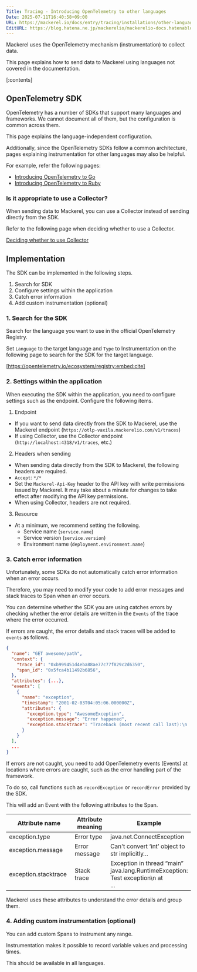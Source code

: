 ```yaml
---
Title: Tracing - Introducing OpenTelemetry to other languages
Date: 2025-07-11T16:40:58+09:00
URL: https://mackerel.io/docs/entry/tracing/installations/other-language
EditURL: https://blog.hatena.ne.jp/mackerelio/mackerelio-docs.hatenablog.mackerel.io/atom/entry/6802418398507897725
---
```


Mackerel uses the OpenTelemetry mechanism (instrumentation) to collect data.

This page explains how to send data to Mackerel using languages not covered in the documentation.

[:contents]

## OpenTelemetry SDK

OpenTelemetry has a number of SDKs that support many languages and frameworks. We cannot document all of them, but the configuration is common across them.

This page explains the language-independent configuration.

Additionally, since the OpenTelemetry SDKs follow a common architecture, pages explaining instrumentation for other languages may also be helpful.

For example, refer the following pages:

* [Introducing OpenTelemetry to Go](https://mackerel.io/docs/entry/tracing/installations/go)
* [Introducing OpenTelemetry to Ruby](https://mackerel.io/docs/entry/tracing/installations/ruby)

### Is it appropriate to use a Collector?

When sending data to Mackerel, you can use a Collector instead of sending directly from the SDK.

Refer to the following page when deciding whether to use a Collector.

[Deciding whether to use Collector](https://mackerel.io/docs/entry/tracing/guide/what-is-opentelemetry#using-collector-or-not)

## Implementation

The SDK can be implemented in the following steps.

1. Search for SDK
2. Configure settings within the application
3. Catch error information
4. Add custom instrumentation (optional)

### 1. Search for the SDK

Search for the language you want to use in the official OpenTelemetry Registry.

Set `Language` to the target language and `Type` to Instrumentation on the following page to search for the SDK for the target language.

[https://opentelemetry.io/ecosystem/registry:embed:cite]

### 2. Settings within the application

When executing the SDK within the application, you need to configure settings such as the endpoint. Configure the following items.

1. Endpoint
  * If you want to send data directly from the SDK to Mackerel, use the Mackerel endpoint (`https://otlp-vaxila.mackerelio.com/v1/traces`)
  * If using Collector, use the Collector endpoint (`http://localhost:4318/v1/traces`, etc.)
2. Headers when sending
  * When sending data directly from the SDK to Mackerel, the following headers are required.
  * `Accept`: `*/*`
  * Set the `Mackerel-Api-Key` header to the API key with write permissions issued by Mackerel. It may take about a minute for changes to take effect after modifying the API key permissions.
  * When using Collector, headers are not required.
3. Resource
  * At a minimum, we recommend setting the following.
    * Service name (`service.name`)
    * Service version (`service.version`)
    * Environment name (`deployment.environment.name`)

### 3. Catch error information

Unfortunately, some SDKs do not automatically catch error information when an error occurs.

Therefore, you may need to modify your code to add error messages and stack traces to Span when an error occurs.

You can determine whether the SDK you are using catches errors by checking whether the error details are written in the `Events` of the trace where the error occurred.

If errors are caught, the error details and stack traces will be added to `events` as follows.

```json
{
  "name": "GET awesome/path",
  "context": {
    "trace_id": "0xb999451d4eba88ae77c77f829c2d6350",
    "span_id": "0x5fca4b11492b6856",
  },
  "attributes": {...},
  "events": [
    {
      "name": "exception",
      "timestamp": "2001-02-03T04:05:06.000000Z",
      "attributes": {
        "exception.type": "AwesomeException",
        "exception.message": "Error happened",
        "exception.stacktrace": "Traceback (most recent call last):\n  File \"/usr/local/lib/python3.11/site-packages/opentelemetry/trace/__init__.py\", line 573, in use_span\n...",
      }
    }
  ],
  ...
}
```

If errors are not caught, you need to add OpenTelemetry events (Events) at locations where errors are caught, such as the error handling part of the framework.

To do so, call functions such as `recordException` or `recordError` provided by the SDK.

This will add an Event with the following attributes to the Span.

<table><thead><tr><th width="211.33333333333331">Attribute name</th><th width="185">Attribute meaning</th><th>Example</th></tr></thead><tbody><tr><td>exception.type</td><td>Error type</td><td>java.net.ConnectException</td></tr><tr><td>exception.message</td><td>Error message</td><td>Can't convert ‘int’ object to str implicitly…</td></tr><tr><td>exception.stacktrace</td><td>Stack trace</td><td>Exception in thread “main” java.lang.RuntimeException: Test exception\n at <br>...</td></tr></tbody></table>

Mackerel uses these attributes to understand the error details and group them.

### 4. Adding custom instrumentation (optional)

You can add custom Spans to instrument any range.

Instrumentation makes it possible to record variable values and processing times.

This should be available in all languages.
